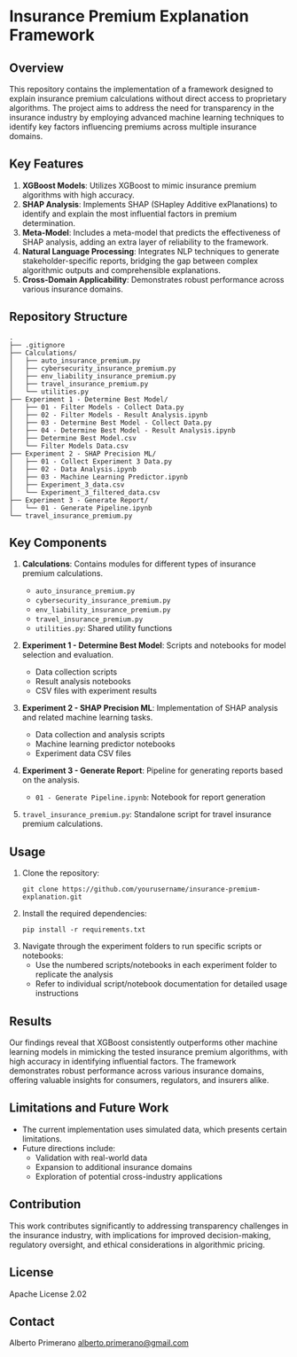 # Insurance Premium Explanation Framework

## Overview

This repository contains the implementation of a framework designed to explain insurance premium calculations without direct access to proprietary algorithms. The project aims to address the need for transparency in the insurance industry by employing advanced machine learning techniques to identify key factors influencing premiums across multiple insurance domains.

## Key Features

1. **XGBoost Models**: Utilizes XGBoost to mimic insurance premium algorithms with high accuracy.
2. **SHAP Analysis**: Implements SHAP (SHapley Additive exPlanations) to identify and explain the most influential factors in premium determination.
3. **Meta-Model**: Includes a meta-model that predicts the effectiveness of SHAP analysis, adding an extra layer of reliability to the framework.
4. **Natural Language Processing**: Integrates NLP techniques to generate stakeholder-specific reports, bridging the gap between complex algorithmic outputs and comprehensible explanations.
5. **Cross-Domain Applicability**: Demonstrates robust performance across various insurance domains.

## Repository Structure

```
.
├── .gitignore
├── Calculations/
│   ├── auto_insurance_premium.py
│   ├── cybersecurity_insurance_premium.py
│   ├── env_liability_insurance_premium.py
│   ├── travel_insurance_premium.py
│   └── utilities.py
├── Experiment 1 - Determine Best Model/
│   ├── 01 - Filter Models - Collect Data.py
│   ├── 02 - Filter Models - Result Analysis.ipynb
│   ├── 03 - Determine Best Model - Collect Data.py
│   ├── 04 - Determine Best Model - Result Analysis.ipynb
│   ├── Determine Best Model.csv
│   └── Filter Models Data.csv
├── Experiment 2 - SHAP Precision ML/
│   ├── 01 - Collect Experiment 3 Data.py
│   ├── 02 - Data Analysis.ipynb
│   ├── 03 - Machine Learning Predictor.ipynb
│   ├── Experiment_3_data.csv
│   └── Experiment_3_filtered_data.csv
├── Experiment 3 - Generate Report/
│   └── 01 - Generate Pipeline.ipynb
└── travel_insurance_premium.py
```

## Key Components

1. **Calculations**: Contains modules for different types of insurance premium calculations.
   - `auto_insurance_premium.py`
   - `cybersecurity_insurance_premium.py`
   - `env_liability_insurance_premium.py`
   - `travel_insurance_premium.py`
   - `utilities.py`: Shared utility functions

2. **Experiment 1 - Determine Best Model**: Scripts and notebooks for model selection and evaluation.
   - Data collection scripts
   - Result analysis notebooks
   - CSV files with experiment results

3. **Experiment 2 - SHAP Precision ML**: Implementation of SHAP analysis and related machine learning tasks.
   - Data collection and analysis scripts
   - Machine learning predictor notebooks
   - Experiment data CSV files

4. **Experiment 3 - Generate Report**: Pipeline for generating reports based on the analysis.
   - `01 - Generate Pipeline.ipynb`: Notebook for report generation

5. `travel_insurance_premium.py`: Standalone script for travel insurance premium calculations.

## Usage

1. Clone the repository:
   ```
   git clone https://github.com/yourusername/insurance-premium-explanation.git
   ```
2. Install the required dependencies:
   ```
   pip install -r requirements.txt
   ```
3. Navigate through the experiment folders to run specific scripts or notebooks:
   - Use the numbered scripts/notebooks in each experiment folder to replicate the analysis
   - Refer to individual script/notebook documentation for detailed usage instructions

## Results

Our findings reveal that XGBoost consistently outperforms other machine learning models in mimicking the tested insurance premium algorithms, with high accuracy in identifying influential factors. The framework demonstrates robust performance across various insurance domains, offering valuable insights for consumers, regulators, and insurers alike.

## Limitations and Future Work

- The current implementation uses simulated data, which presents certain limitations.
- Future directions include:
  - Validation with real-world data
  - Expansion to additional insurance domains
  - Exploration of potential cross-industry applications

## Contribution

This work contributes significantly to addressing transparency challenges in the insurance industry, with implications for improved decision-making, regulatory oversight, and ethical considerations in algorithmic pricing.

## License

Apache License 2.02

## Contact

Alberto Primerano
alberto.primerano@gmail.com
